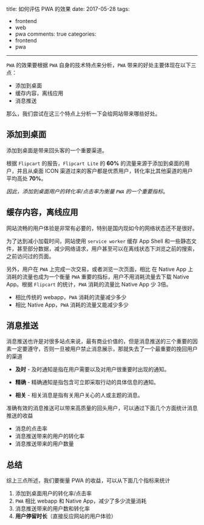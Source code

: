 title: 如何评估 PWA 的效果
date: 2017-05-28
tags:
 - frontend
 - web
 - pwa
comments: true
categories:
 - frontend
 - pwa
---

`PWA` 的效果要根据 `PWA` 自身的技术特点来分析，`PWA` 带来的好处主要体现在以下三点：

* 添加到桌面
* 缓存内容，离线应用
* 消息推送

那么，我们尝试在这三个特点上分析一下会给网站带来哪些好处。

## 添加到桌面

添加到桌面是带来回头客的一个重要渠道。

根据 `Flipcart` 的报告，`Flipcart Lite` 的 **60%** 的流量来源于添加到桌面的用户，并且从桌面 ICON 渠道过来的客户都是优质用户，转化率比其他渠道的用户平均高处 **70%**。

*因此，添加到桌面用户的转化率/点击率为衡量 `PWA` 的一个重要指标*。

## 缓存内容，离线应用

网站流畅的用户体验是非常有必要的，特别是国内现如今的网络状态还不是很好。

为了达到减小加载时间，网站使用 `service worker` 缓存 App Shell 和一些静态文件，甚至部分数据，减少网络请求，用户甚至可以在离线状态下浏览之前的搜索，之前访问过的页面。

另外，用户在 `PWA` 上完成一次交易，或者浏览一次页面，相比 在 Native App 上消耗的流量也成为一个衡量 `PWA` 重要的指标，用户不用消耗流量去下载 Native App。根据 `Flipcart` 的统计，`PWA` 消耗的流量比 Native App 少 3倍。

* 相比传统的 webapp，`PWA` 消耗的流量减少多少
* 相比 Native App，`PWA` 消耗的流量又能减少多少

## 消息推送

消息推送也许是对很多站点来说，最有商业价值的，但是消息推送的三个重要的因素一定要遵守，否则一旦被用户禁止消息展示，那就失去了一个最重要的挽回用户的渠道

* **及时** - 及时通知是指在用户需要以及对用户很重要时出现的通知。

* **精确** - 精确通知是指包含可立即采取行动的具体信息的通知。

* **相关** - 相关消息是指有关用户关心的人或主题的消息。

准确有效的消息推送可以带来高质量的回头用户，可以通过下面几个方面统计消息推送的收益

* 消息的点击率
* 消息推送带来的用户的转化率
* 消息推送带来的用户数量


## 总结
综上三点所述，我们要衡量 PWA 的收益，可以从下面几个指标来统计

1. 添加到桌面用户的转化率/点击率
2. `PWA` 相比 webapp 和 Native App，减少了多少流量消耗
3. 消息推送带来的用户数和转化率
4. **用户停留时长**（直接反应网站的用户体验）


